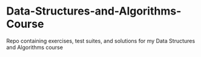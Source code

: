 # Data-Structures-and-Algorithms-Course
Repo containing exercises, test suites, and solutions for my Data Structures and Algorithms course
